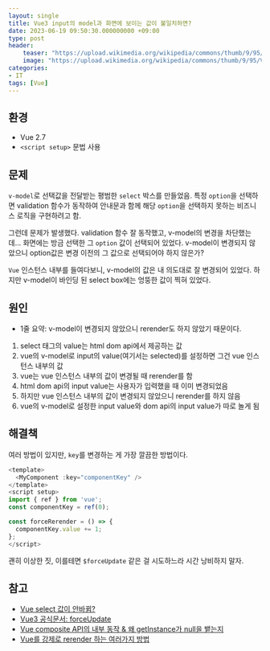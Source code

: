```yaml
---
layout: single
title: Vue3 input의 model과 화면에 보이는 값이 불일치하면?
date: 2023-06-19 09:50:30.000000000 +09:00
type: post
header:
    teaser: "https://upload.wikimedia.org/wikipedia/commons/thumb/9/95/Vue.js_Logo_2.svg/1200px-Vue.js_Logo_2.svg.png"
    image: "https://upload.wikimedia.org/wikipedia/commons/thumb/9/95/Vue.js_Logo_2.svg/1200px-Vue.js_Logo_2.svg.png"
categories:
- IT
tags: [Vue]
---
```


## 환경
* Vue 2.7
* `<script setup>` 문법 사용

## 문제
`v-model`로 선택값을 전달받는 평범한 `select` 박스를 만들었음. 특정 `option`을 선택하면 validation 함수가 동작하여 안내문과 함께 해당 `option`을 선택하지 못하는 비즈니스 로직을 구현하려고 함.

그런데 문제가 발생했다. validation 함수 잘 동작했고, v-model의 변경을 차단했는데... 화면에는 방금 선택한 그 `option` 값이 선택되어 있었다. v-model이 변경되지 않았으니 option값은 변경 이전의 그 값으로 선택되어야 하지 않은가?

`Vue` 인스턴스 내부를 들여다보니, v-model의 값은 내 의도대로 잘 변경되어 있었다. 하지만 v-model이 바인딩 된 select box에는 엉뚱한 값이 찍혀 있었다.

## 원인
* 1줄 요약: v-model이 변경되지 않았으니 rerender도 하지 않았기 때문이다.

1. select 태그의 value는 html dom api에서 제공하는 값
1. vue의 v-model로 input의 value(여기서는 selected)를 설정하면 그건 vue 인스턴스 내부의 값
1. vue는 vue 인스턴스 내부의 값이 변경될 때 rerender를 함
1. html dom api의 input value는 사용자가 입력했을 때 이미 변경되었음
1. 하지만 vue 인스턴스 내부의 값이 변경되지 않았으니 rerender를 하지 않음
1. vue의 v-model로 설정한 input value와 dom api의 input value가 따로 놀게 됨

## 해결책
여러 방법이 있지만, `key`를 변경하는 게 가장 깔끔한 방법이다.

```javascript
<template>
  <MyComponent :key="componentKey" />
</template>
<script setup>
import { ref } from 'vue';
const componentKey = ref(0);

const forceRerender = () => {
  componentKey.value += 1;
};
</script>
```

괜히 이상한 짓, 이를테면 `$forceUpdate` 같은 걸 시도하느라 시간 낭비하지 말자.

## 참고
* [Vue select 값이 안바뀜?](https://stackoverflow.com/questions/69279746/vue-3-binding-problem-with-select-if-option-selected-is-not-showing-in-the-ne)
* [Vue3 공식문서: forceUpdate](https://vuejs.org/api/component-instance.html#forceupdate)
* [Vue composite API의 내부 동작 & 왜 getInstance가 null을 뱉는지](https://4ark.me/post/87ba8d8b.html)
* [Vue를 강제로 rerender 하는 여러가지 방법](https://michaelnthiessen.com/force-re-render/)
